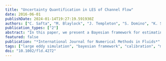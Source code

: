 ```yaml
---
title: "Uncertainty Quantification in LES of Channel Flow"
date: 2016-06-01
publishDate: 2024-01-14T19:27:19.591930Z
authors: ["C. Safta", "M. Blaylock", "J. Templeton", "S. Domino", "K. Sargsyan", "H. Najm"]
publication_types: ["2"]
abstract: "In this paper, we present a Bayesian framework for estimating joint densities for large eddy simulation (LES) sub‐grid scale model parameters based on canonical forced isotropic turbulence direct numerical simulation (DNS) data. The framework accounts for noise in the independent variables, and we present alternative formulations for accounting for discrepancies between model and data. To generate probability densities for flow characteristics, posterior densities for sub‐grid scale model parameters are propagated forward through LES of channel flow and compared with DNS data. Synthesis of the calibration and prediction results demonstrates that model parameters have an explicit filter width dependence and are highly correlated. Discrepancies between DNS and calibrated LES results point to additional model form inadequacies that need to be accounted for."
featured: false
publication: "*International Journal for Numerical Methods in Fluids*"
tags: ["large eddy simulation", "bayesian framework", "calibration", "model error", "polynomial chaos", "rosenblatt transformation"]
doi: "10.1002/fld.4272"
---
```


